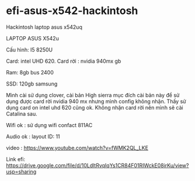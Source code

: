 # efi-asus-x542-hackintosh

Hackintosh laptop asus x542uq

LAPTOP ASUS X542u

Cấu hình: I5 8250U

Card: intel UHD  620. Card rời : nvidia   940mx gb

Ram: 8gb bus 2400

SSD: 120gb samsung

Mình cài sử dụng clover, cài bản High sierra mục đích cài bản này để sử dụng được card rời nvidia 940 mx nhưng mình config không nhận. Thấy sử dụng card on intel uhd  ̉620 cũng ok. Không nhận card rời nên mình sẽ cài Catalina sau.

Wifi ok : sử dụng wifi confact 811AC

Audio ok : layout ID: 11

video : https://www.youtube.com/watch?v=fWMK2QL_LKE

Link efi: https://drive.google.com/file/d/10LdltRvqIqYs1CR84F01RIWckE08irKu/view?usp=sharing
